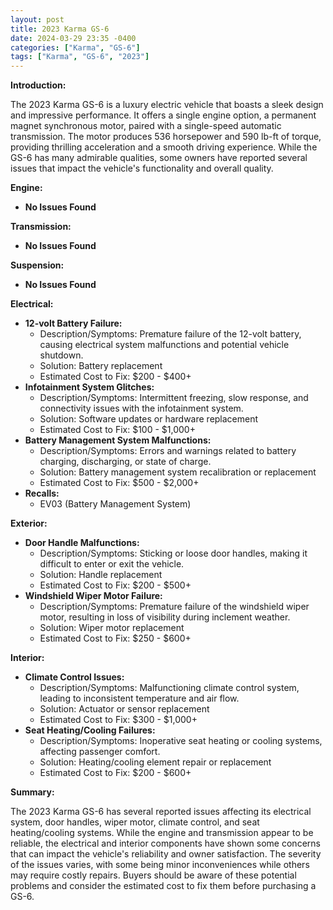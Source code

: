 ```yaml
---
layout: post
title: 2023 Karma GS-6
date: 2024-03-29 23:35 -0400
categories: ["Karma", "GS-6"]
tags: ["Karma", "GS-6", "2023"]
---
```

**Introduction:**

The 2023 Karma GS-6 is a luxury electric vehicle that boasts a sleek design and impressive performance. It offers a single engine option, a permanent magnet synchronous motor, paired with a single-speed automatic transmission. The motor produces 536 horsepower and 590 lb-ft of torque, providing thrilling acceleration and a smooth driving experience. While the GS-6 has many admirable qualities, some owners have reported several issues that impact the vehicle's functionality and overall quality.

**Engine:**

* **No Issues Found**

**Transmission:**

* **No Issues Found**

**Suspension:**

* **No Issues Found**

**Electrical:**

* **12-volt Battery Failure:**
    * Description/Symptoms: Premature failure of the 12-volt battery, causing electrical system malfunctions and potential vehicle shutdown.
    * Solution: Battery replacement
    * Estimated Cost to Fix: $200 - $400+
* **Infotainment System Glitches:**
    * Description/Symptoms: Intermittent freezing, slow response, and connectivity issues with the infotainment system.
    * Solution: Software updates or hardware replacement
    * Estimated Cost to Fix: $100 - $1,000+
* **Battery Management System Malfunctions:**
    * Description/Symptoms: Errors and warnings related to battery charging, discharging, or state of charge.
    * Solution: Battery management system recalibration or replacement
    * Estimated Cost to Fix: $500 - $2,000+
* **Recalls:**
    * EV03 (Battery Management System)

**Exterior:**

* **Door Handle Malfunctions:**
    * Description/Symptoms: Sticking or loose door handles, making it difficult to enter or exit the vehicle.
    * Solution: Handle replacement
    * Estimated Cost to Fix: $200 - $500+
* **Windshield Wiper Motor Failure:**
    * Description/Symptoms: Premature failure of the windshield wiper motor, resulting in loss of visibility during inclement weather.
    * Solution: Wiper motor replacement
    * Estimated Cost to Fix: $250 - $600+

**Interior:**

* **Climate Control Issues:**
    * Description/Symptoms: Malfunctioning climate control system, leading to inconsistent temperature and air flow.
    * Solution: Actuator or sensor replacement
    * Estimated Cost to Fix: $300 - $1,000+
* **Seat Heating/Cooling Failures:**
    * Description/Symptoms: Inoperative seat heating or cooling systems, affecting passenger comfort.
    * Solution: Heating/cooling element repair or replacement
    * Estimated Cost to Fix: $200 - $600+

**Summary:**

The 2023 Karma GS-6 has several reported issues affecting its electrical system, door handles, wiper motor, climate control, and seat heating/cooling systems. While the engine and transmission appear to be reliable, the electrical and interior components have shown some concerns that can impact the vehicle's reliability and owner satisfaction. The severity of the issues varies, with some being minor inconveniences while others may require costly repairs. Buyers should be aware of these potential problems and consider the estimated cost to fix them before purchasing a GS-6.
